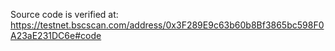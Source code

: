 Source code is verified at: https://testnet.bscscan.com/address/0x3F289E9c63b60b8Bf3865bc598F0A23aE231DC6e#code